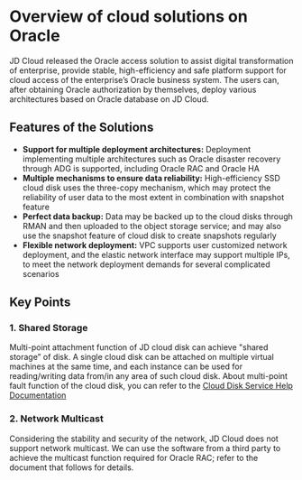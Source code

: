 # Overview of cloud solutions on Oracle
JD Cloud released the Oracle access solution to assist digital transformation of enterprise, provide stable, high-efficiency and safe platform support for cloud access of the enterprise’s Oracle business system. The users can, after obtaining Oracle authorization by themselves, deploy various architectures based on Oracle database on JD Cloud.

## Features of the Solutions
- **Support for multiple deployment architectures:** Deployment implementing multiple architectures such as Oracle disaster recovery through ADG is supported, including Oracle RAC and Oracle HA
- **Multiple mechanisms to ensure data reliability:** High-efficiency SSD cloud disk uses the three-copy mechanism, which may protect the reliability of user data to the most extent in combination with snapshot feature
- **Perfect data backup:** Data may be backed up to the cloud disks through RMAN and then uploaded to the object storage service; and may also use the snapshot feature of cloud disk to create snapshots regularly
- **Flexible network deployment:** VPC supports user customized network deployment, and the elastic network interface may support multiple IPs, to meet the network deployment demands for several complicated scenarios

## Key Points
### 1. Shared Storage
Multi-point attachment function of JD cloud disk can achieve "shared storage” of disk. A single cloud disk can be attached on multiple virtual machines at the same time, and each instance can be used for reading/writing data from/in any area of such cloud disk. About multi-point fault function of the cloud disk, you can refer to the [Cloud Disk Service Help Documentation](https://docs.jdcloud.com/en/cloud-disk-service/multiattachdisk)
### 2. Network Multicast
Considering the stability and security of the network, JD Cloud does not support network multicast. We can use the software from a third party to achieve the multicast function required for Oracle RAC; refer to the document that follows for details.


